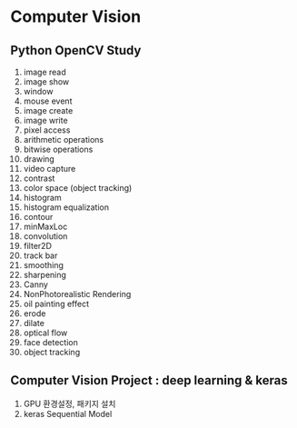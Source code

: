 # Computer Vision

## Python OpenCV Study

1. image read
2. image show
3. window
4. mouse event
5. image create
6. image write
7. pixel access
8. arithmetic operations
9. bitwise operations
10. drawing
11. video capture
12. contrast
13. color space (object tracking)
14. histogram
15. histogram equalization
16. contour
17. minMaxLoc
18. convolution
19. filter2D
20. track bar
21. smoothing
22. sharpening
23. Canny
24. NonPhotorealistic Rendering
25. oil painting effect
26. erode
27. dilate
28. optical flow
29. face detection
30. object tracking

## Computer Vision Project : deep learning & keras

1. GPU 환경설정, 패키지 설치
2. keras Sequential Model
